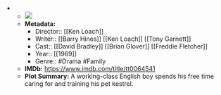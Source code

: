 - 
    - ![](https://m.media-amazon.com/images/M/MV5BNGMxNzM3ODktOWQwOC00NWU5LTgwYjctOWM2OTFmNGUxN2Y0XkEyXkFqcGdeQXVyMjgyNjk3MzE@._V1_SX300.jpg)  
    - **Metadata:**
        - Director:: [[Ken Loach]]
        - Writer:: [[Barry Hines]] [[Ken Loach]] [[Tony Garnett]]
        - Cast:: [[David Bradley]] [[Brian Glover]] [[Freddie Fletcher]]
        - Year:: [[1969]]
        - Genre:: #Drama #Family
    - **IMDb:** https://www.imdb.com/title/tt0064541
    - **Plot Summary:** A working-class English boy spends his free time caring for and training his pet kestrel.

